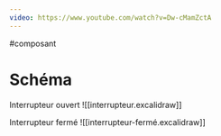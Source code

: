 ```yaml
---
video: https://www.youtube.com/watch?v=Dw-cMamZctA
---
```


#composant
# Schéma
Interrupteur ouvert
![[interrupteur.excalidraw]]

Interrupteur fermé
![[interrupteur-fermé.excalidraw]]
